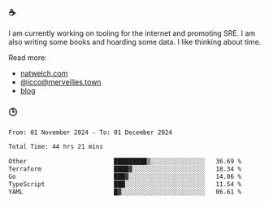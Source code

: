 ### ☕

I am currently working on tooling for the internet and promoting SRE. I am also writing some books and hoarding some data. I like thinking about time. 

Read more:

 - [natwelch.com](https://natwelch.com)
 - [@icco@merveilles.town](https://merveilles.town/@icco)
 - [blog](https://writing.natwelch.com)

### 🕒

<!--START_SECTION:waka-->

```txt
From: 01 November 2024 - To: 01 December 2024

Total Time: 44 hrs 21 mins

Other                        █████████▒░░░░░░░░░░░░░░░   36.69 %
Terraform                    ████▓░░░░░░░░░░░░░░░░░░░░   18.34 %
Go                           ███▓░░░░░░░░░░░░░░░░░░░░░   14.06 %
TypeScript                   ███░░░░░░░░░░░░░░░░░░░░░░   11.54 %
YAML                         █▓░░░░░░░░░░░░░░░░░░░░░░░   06.61 %
```

<!--END_SECTION:waka-->
